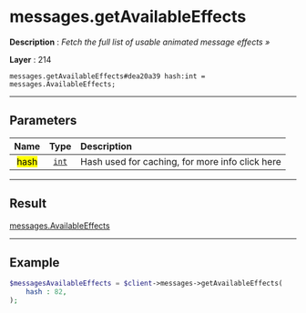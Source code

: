 # messages.getAvailableEffects

**Description** : *Fetch the full list of usable animated message effects &raquo;*

**Layer** : 214

```tl
messages.getAvailableEffects#dea20a39 hash:int = messages.AvailableEffects;
```

---

## Parameters

| Name | Type | Description |
| :---: | :---: | :--- |
| <mark>hash</mark> | [`int`](type/int) | Hash used for caching, for more info click here |

---

## Result

[messages.AvailableEffects](type/messages.AvailableEffects)

---

## Example

```php
$messagesAvailableEffects = $client->messages->getAvailableEffects(
	hash : 82,
);
```